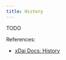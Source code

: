 ```yaml
---
title: History
---
```


TODO

References: 

- [xDai Docs: History](https://developers.gnosischain.com/about-gc/faqs/xdai-chain-basics#history)